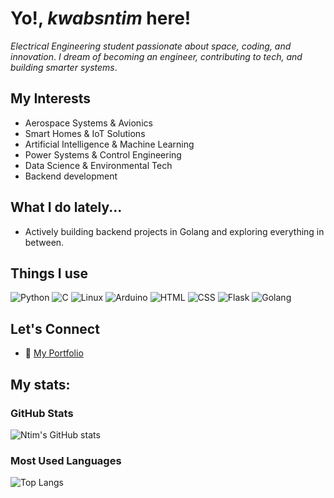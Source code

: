 # Yo!, *kwabsntim* here!

*Electrical Engineering student passionate about space, coding, and innovation*. *I dream of becoming an engineer, contributing to tech, and building smarter systems*.

##  My Interests
 -  Aerospace Systems & Avionics
 - Smart Homes & IoT Solutions
 -  Artificial Intelligence & Machine Learning
 -  Power Systems & Control Engineering
 -  Data Science & Environmental Tech
 -  Backend development

##  What I do lately...

- Actively building backend projects in Golang and exploring everything in between.
    
##  Things I use
![Python](https://img.shields.io/badge/Python-3776AB?style=for-the-badge&logo=python&logoColor=white)
![C](https://img.shields.io/badge/C-00599C?style=for-the-badge&logo=c&logoColor=white)
![Linux](https://img.shields.io/badge/Linux-FCC624?style=for-the-badge&logo=linux&logoColor=black)
![Arduino](https://img.shields.io/badge/Arduino-00979D?style=for-the-badge&logo=arduino&logoColor=white)
![HTML](https://img.shields.io/badge/HTML5-E34F26?style=for-the-badge&logo=html5&logoColor=white)
![CSS](https://img.shields.io/badge/CSS3-1572B6?style=for-the-badge&logo=css3&logoColor=white)
![Flask](https://img.shields.io/badge/Flask-000000?style=for-the-badge&logo=flask&logoColor=white)
![Golang](https://img.shields.io/badge/Golang-000000?style=for-the-badge&logo=Golang&logoColor=black)

## Let's Connect
- 🔗 [My Portfolio](https://ntimpythonanywhere.pythonanywhere.com)



## My stats:
   ###  GitHub Stats
![Ntim's GitHub stats](https://github-readme-stats.vercel.app/api?username=kwabsntim&show_icons=true&theme=radical)
### Most Used Languages
![Top Langs](https://github-readme-stats.vercel.app/api/top-langs/?username=kwabsntim&layout=compact&theme=radical)





